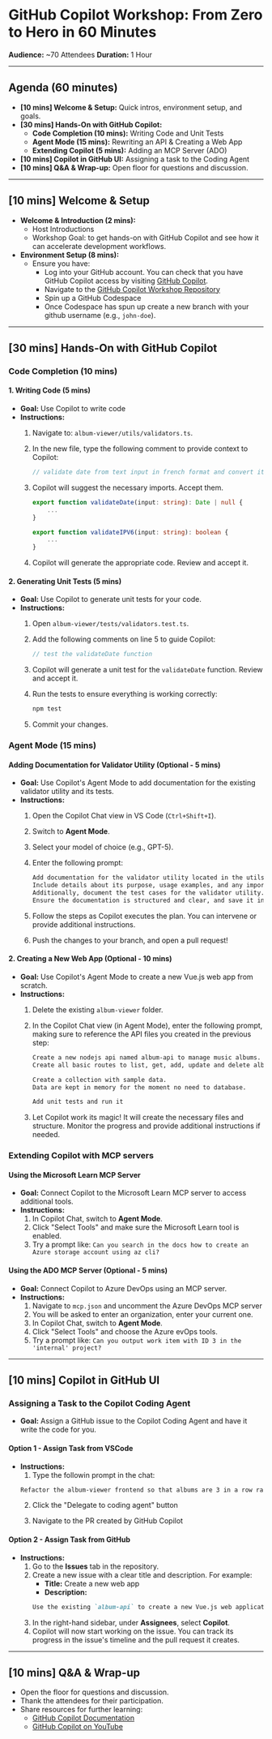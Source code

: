 # GitHub Copilot Workshop: From Zero to Hero in 60 Minutes

**Audience:** ~70 Attendees
**Duration:** 1 Hour

---

## Agenda (60 minutes)

*   **[10 mins] Welcome & Setup:** Quick intros, environment setup, and goals.
*   **[30 mins] Hands-On with GitHub Copilot:**
    *   **Code Completion (10 mins):** Writing Code and Unit Tests
    *   **Agent Mode (15 mins):** Rewriting an API & Creating a Web App
    *   **Extending Copilot (5 mins):** Adding an MCP Server (ADO)
*   **[10 mins] Copilot in GitHub UI:** Assigning a task to the Coding Agent
*   **[10 mins] Q&A & Wrap-up:** Open floor for questions and discussion.

---

## [10 mins] Welcome & Setup

*   **Welcome & Introduction (2 mins):**
    *   Host Introductions
    *   Workshop Goal: to get hands-on with GitHub Copilot and see how it can accelerate development workflows.
*   **Environment Setup (8 mins):**
    *   Ensure you have:
        *   Log into your GitHub account. You can check that you have GitHub Copilot access by visiting [GitHub Copilot](https://github.com/settings/copilot/features).
        *   Navigate to the [GitHub Copilot Workshop Repository](https://github.com/VSCDD-Kenya-Workshop/gh-copilot-demo)
        *   Spin up a GitHub Codespace
        *   Once Codespace has spun up create a new branch with your github username (e.g., `john-doe`).

---

## [30 mins] Hands-On with GitHub Copilot

### Code Completion (10 mins)

#### 1. Writing Code (5 mins)

*   **Goal:** Use Copilot to write code
*   **Instructions:**
    1.  Navigate to: `album-viewer/utils/validators.ts`.
    2.  In the new file, type the following comment to provide context to Copilot:

        ```typescript
        // validate date from text input in french format and convert it to a date object.
        ```

    3.  Copilot will suggest the necessary imports. Accept them.

        ```typescript
        export function validateDate(input: string): Date | null {
            ...
        }

        export function validateIPV6(input: string): boolean {
            ...
        }
        ```

    4.  Copilot will generate the appropriate code. Review and accept it.

#### 2. Generating Unit Tests (5 mins)

*   **Goal:** Use Copilot to generate unit tests for your code.
*   **Instructions:**
    1.  Open `album-viewer/tests/validators.test.ts`.

    2.  Add the following comments on line 5 to guide Copilot:

         ````typescript
         // test the validateDate function
         ````
    3.  Copilot will generate a unit test for the `validateDate` function. Review and accept it.


    4.  Run the tests to ensure everything is working correctly:

        ```bash
        npm test
        ```

    5.  Commit your changes.

### Agent Mode (15 mins)

#### Adding Documentation for Validator Utility (Optional - 5 mins)

*   **Goal:** Use Copilot's Agent Mode to add documentation for the existing validator utility and its tests.
*   **Instructions:**
    1.  Open the Copilot Chat view in VS Code (`Ctrl+Shift+I`).
    2.  Switch to **Agent Mode**.
    3.  Select your model of choice (e.g., GPT-5).
    3.  Enter the following prompt:

        ```markdown
        Add documentation for the validator utility located in the utils folder. 
        Include details about its purpose, usage examples, and any important notes. 
        Additionally, document the test cases for the validator utility. 
        Ensure the documentation is structured and clear, and save it in the docs folder.
        ```

    4.  Follow the steps as Copilot executes the plan. You can intervene or provide additional instructions.

    5. Push the changes to your branch, and open a pull request!

#### 2. Creating a New Web App (Optional - 10 mins)

*   **Goal:** Use Copilot's Agent Mode to create a new Vue.js web app from scratch.
*   **Instructions:**
    1.  Delete the existing `album-viewer` folder.
    2.  In the Copilot Chat view (in Agent Mode), enter the following prompt, making sure to reference the API files you created in the previous step:

        ```markdown
        Create a new nodejs api named album-api to manage music albums. 
        Create all basic routes to list, get, add, update and delete albums.

        Create a collection with sample data. 
        Data are kept in memory for the moment no need to database.

        Add unit tests and run it
        ```

    3.  Let Copilot work its magic! It will create the necessary files and structure. Monitor the progress and provide additional instructions if needed.

### Extending Copilot with MCP servers

#### Using the Microsoft Learn MCP Server

* **Goal:** Connect Copilot to the Microsoft Learn MCP server to access additional tools.
* **Instructions:**
    1. In Copilot Chat, switch to **Agent Mode**.
    2. Click "Select Tools" and make sure the Microsoft Learn tool is enabled.
    3. Try a prompt like: `Can you search in the docs how to create an Azure storage account using az cli?`

#### Using the ADO MCP Server (Optional - 5 mins)

*   **Goal:** Connect Copilot to Azure DevOps using an MCP server.
*   **Instructions:**
    1. Navigate to `mcp.json` and uncomment the Azure DevOps MCP server
    2. You will be asked to enter an organization, enter your current one.
    3. In Copilot Chat, switch to **Agent Mode**.
    4. Click "Select Tools" and choose the Azure evOps tools.
    5. Try a prompt like: `Can you output work item with ID 3 in the 'internal' project?`

---

## [10 mins] Copilot in GitHub UI

### Assigning a Task to the Copilot Coding Agent

*   **Goal:** Assign a GitHub issue to the Copilot Coding Agent and have it write the code for you.

#### Option 1 - Assign Task from VSCode

*   **Instructions:**
    1.  Type the followin prompt in the chat:
    ````markdown
    Refactor the album-viewer frontend so that albums are 3 in a row rather than 1 in a row
    ````
    2. Click the "Delegate to coding agent" button

    3. Navigate to the PR created by GitHub Copilot

#### Option 2 - Assign Task from GitHub

*   **Instructions:**
    1.  Go to the **Issues** tab in the repository.
    2.  Create a new issue with a clear title and description. For example:
        *   **Title:** Create a new web app
        *   **Description:** 
        ````markdown
        Use the existing `album-api` to create a new Vue.js web application named `album-app`. The app should have a splash screen, a view for all routes, and a burger menu for navigation.
        ````
    3.  In the right-hand sidebar, under **Assignees**, select **Copilot**.
    4.  Copilot will now start working on the issue. You can track its progress in the issue's timeline and the pull request it creates.

---

## [10 mins] Q&A & Wrap-up

*   Open the floor for questions and discussion.
*   Thank the attendees for their participation.
*   Share resources for further learning:
    *   [GitHub Copilot Documentation](https://docs.github.com/en/copilot)
    *   [GitHub Copilot on YouTube](https://www.youtube.com/githubcopilot)



